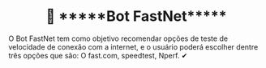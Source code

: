 <h1 align="center"> 🚀 *****Bot FastNet***** </h1>

<p align="center">  


<p> O Bot FastNet tem como objetivo recomendar opções de teste de velocidade de conexão com a internet, e o usuário poderá escolher dentre três opções que são: O fast.com, speedtest, Nperf.  ✔
  
</p>


